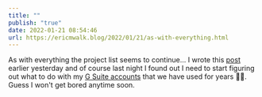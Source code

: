 ```yaml
---
title: ""
publish: "true"
date: 2022-01-21 08:54:46
url: https://ericmwalk.blog/2022/01/21/as-with-everything.html
---
```

As with everything the project list seems to continue... I wrote this [post](https://ericmwalk.blog/2022/01/21/down-the-rabbit.html) earlier yesterday and of course last night I found out I need to start figuring out what to do with my [G Suite accounts](https://blog.gregmoore.me/2022/01/20/google-is-killing.html) that we have used for years 🤦‍♂️. Guess I won't get bored anytime soon.